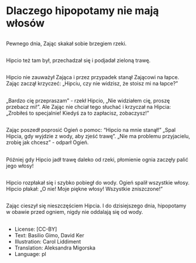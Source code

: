 # Dlaczego hipopotamy nie mają włosów

##
Pewnego dnia, Zając skakał sobie brzegiem rzeki.

##
Hipcio też tam był, przechadzał się i podjadał zieloną trawę.

##
Hipcio nie zauważył Zająca i przez przypadek stanął Zającowi na łapce. Zając zaczął krzyczeć: „Hipciu, czy nie widzisz, że stoisz mi na łapce?”

##
„Bardzo cię przepraszam” - rzekł Hipcio, „Nie widziałem cię, proszę przebacz mi!”. Ale Zając nie chciał tego słuchać i krzyczał na Hipcia: „Zrobiłeś to specjalnie! Kiedyś za to zapłacisz, zobaczysz!”

##
Zając poszedł poprosić Ogień o pomoc: “Hipcio na mnie stanął!” „Spal Hipcia, gdy wyjdzie z wody, aby zjeść trawę”. „Nie ma problemu przyjacielu, zrobię jak chcesz” - odparł Ogień.

##
Później gdy Hipcio jadł trawę daleko od rzeki, płomienie ognia zaczęły palić jego włosy!

##
Hipcio rozpłakał się i szybko pobiegł do wody. Ogień spalił wszystkie włosy. Hipcio płakał: „O nie! Moje piękne włosy! Wszystkie zniszczone!”

##
Zając cieszył się nieszczęściem Hipcia. I do dzisiejszego dnia, hipopotamy w obawie przed ogniem, nigdy nie oddalają się od wody.

##
* License: [CC-BY]
* Text: Basilio Gimo, David Ker
* Illustration: Carol Liddiment
* Translation: Aleksandra Migorska
* Language: pl

